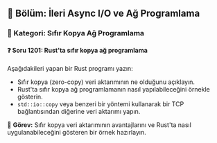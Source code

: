 ## 📘 Bölüm: İleri Async I/O ve Ağ Programlama  
### 🔹 Kategori: Sıfır Kopya Ağ Programlama  
#### ❓ Soru 1201: Rust'ta sıfır kopya ağ programlama

Aşağıdakileri yapan bir Rust programı yazın:

- Sıfır kopya (zero-copy) veri aktarımının ne olduğunu açıklayın.
- Rust'ta sıfır kopya ağ programlamanın nasıl yapılabileceğini örnekle gösterin.
- `std::io::copy` veya benzeri bir yöntemi kullanarak bir TCP bağlantısından diğerine veri aktarımı yapın.

🔧 **Görev:** Sıfır kopya veri aktarımının avantajlarını ve Rust'ta nasıl uygulanabileceğini gösteren bir örnek hazırlayın.
